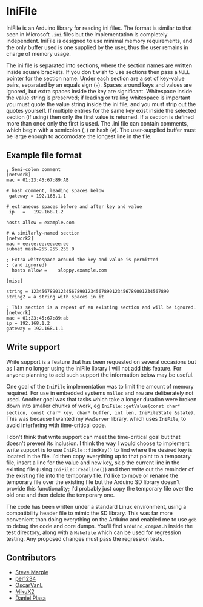 # IniFile

IniFile is an Arduino library for reading ini files. The format is
similar to that seen in Microsoft `.ini` files but the implementation
is completely independent. IniFile is designed to use minimal memory
requirements, and the only buffer used is one supplied by the user,
thus the user remains in charge of memory usage.

The ini file is separated into sections, where the section names are
written inside square brackets. If you don't wish to use sections then
pass a `NULL` pointer for the section name. Under each section are a
set of key-value pairs, separated by an equals sign (`=`). Spaces
around keys and values are ignored, but extra spaces inside the key
are significant. Whitespace inside the value string is preserved; if
leading or trailing whitespace is important you must quote the value
string inside the ini file, and you must strip out the quotes
yourself. If multiple entries for the same key exist inside the
selected section (if using) then only the first value is returned. If
a section is defined more than once only the first is used. The .ini
file can contain comments, which begin with a semicolon (`;`) or hash
(`#`). The user-supplied buffer must be large enough to accomodate the
longest line in the file.

## Example file format

    ; Semi-colon comment
    [network]
    mac = 01:23:45:67:89:AB
    
    # hash comment, leading spaces below
     gateway = 192.168.1.1
    
    # extraneous spaces before and after key and value
     ip   =   192.168.1.2             
    
    hosts allow = example.com
    
    # A similarly-named section
    [network2]
    mac = ee:ee:ee:ee:ee:ee
    subnet mask=255.255.255.0
    
    ; Extra whitespace around the key and value is permitted
    ; (and ignored)
      hosts allow =    sloppy.example.com  
    
    [misc]
    
    string = 123456789012345678901234567890123456789001234567890
    string2 = a string with spaces in it
    
    ; This section is a repeat of en existing section and will be ignored.
    [network]
    mac = 01:23:45:67:89:ab
    ip = 192.168.1.2
    gateway = 192.168.1.1
    

## Write support

Write support is a feature that has been requested on several
occasions but as I am no longer using the IniFile library I will not
add this feature. For anyone planning to add such support the
information below may be useful.

One goal of the `IniFile` implementation was to limit the amount of
memory required. For use in embedded systems `malloc` and `new` are
deliberately not used. Another goal was that tasks which take a longer
duration were broken down into smaller chunks of work, eg
`IniFile::getValue(const char* section, const char* key, char* buffer,
int len, IniFileState &state)`. This was because I wanted my `WwwServer`
library, which uses `IniFile`, to avoid interfering with time-critical
code.

I don't think that write support can meet the time-critical goal but
that doesn't prevent its inclusion. I think the way I would choose to
implement write support is to use `IniFile::findKey()` to find where the
desired key is located in the file. I'd then copy everything up to
that point to a temporary file, insert a line for the value and new
key, skip the current line in the existing file (using
`IniFile::readline()`) and then write out the reminder of the existing
file into the temporary file. I'd like to move or rename the temporary
file over the existing file but the Arduino SD library doesn't provide
this functionality; I'd probably just copy the temporary file over the
old one and then delete the temporary one.

The code has been written under a standard Linux environment, using a
compatibility header file to mimic the SD library. This was far more
convenient than doing everything on the Arduino and enabled me to use
`gdb` to debug the code and core dumps. You'll find `arduino_compat.h`
inside the test directory, along with a `Makefile` which can be used for
regression testing. Any proposed changes must pass the regression
tests.

## Contributors

  * [Steve Marple](https://github.com/stevemarple)
  * [per1234](https://github.com/per1234)
  * [OscarVanL](https://github.com/OscarVanL)
  * [MikuX2](https://github.com/toybox01)
  * [Daniel Plasa](https://github.com/dplasa)
